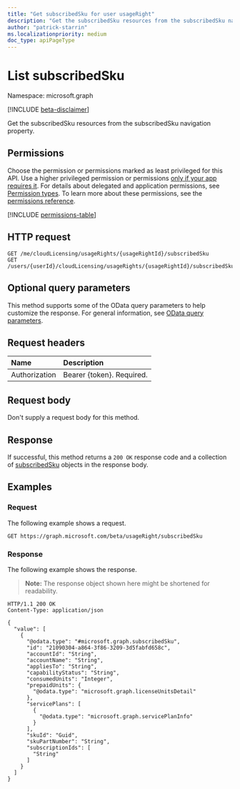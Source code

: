 ```yaml
---
title: "Get subscribedSku for user usageRight"
description: "Get the subscribedSku resources from the subscribedSku navigation property."
author: "patrick-starrin"
ms.localizationpriority: medium
doc_type: apiPageType
---
```


# List subscribedSku

Namespace: microsoft.graph

[!INCLUDE [beta-disclaimer](../../includes/beta-disclaimer.md)]

Get the subscribedSku resources from the subscribedSku navigation property.

## Permissions

Choose the permission or permissions marked as least privileged for this API. Use a higher privileged permission or permissions [only if your app requires it](/graph/permissions-overview#best-practices-for-using-microsoft-graph-permissions). For details about delegated and application permissions, see [Permission types](/graph/permissions-overview#permission-types). To learn more about these permissions, see the [permissions reference](/graph/permissions-reference).

<!-- {
  "blockType": "permissions",
  "name": "cloudlicensing-usageright-list-subscribedsku-permissions"
}
-->
[!INCLUDE [permissions-table](../includes/permissions/cloudlicensing-usageright-list-subscribedsku-permissions.md)]

## HTTP request

<!-- {
  "blockType": "ignored"
}
-->
``` http
GET /me/cloudLicensing/usageRights/{usageRightId}/subscribedSku
GET /users/{userId}/cloudLicensing/usageRights/{usageRightId}/subscribedSku
```

## Optional query parameters

This method supports some of the OData query parameters to help customize the response. For general information, see [OData query parameters](/graph/query-parameters).

## Request headers

|Name|Description|
|:---|:---|
|Authorization|Bearer {token}. Required.|

## Request body

Don't supply a request body for this method.

## Response

If successful, this method returns a `200 OK` response code and a collection of [subscribedSku](../resources/subscribedsku.md) objects in the response body.

## Examples

### Request

The following example shows a request.
<!-- {
  "blockType": "request",
  "name": "list_subscribedsku"
}
-->
``` http
GET https://graph.microsoft.com/beta/usageRight/subscribedSku
```


### Response

The following example shows the response.
>**Note:** The response object shown here might be shortened for readability.
<!-- {
  "blockType": "response",
  "truncated": true,
  "@odata.type": "Collection(microsoft.graph.subscribedSku)"
}
-->
``` http
HTTP/1.1 200 OK
Content-Type: application/json

{
  "value": [
    {
      "@odata.type": "#microsoft.graph.subscribedSku",
      "id": "21090304-a864-3f86-3209-3d5fabfd658c",
      "accountId": "String",
      "accountName": "String",
      "appliesTo": "String",
      "capabilityStatus": "String",
      "consumedUnits": "Integer",
      "prepaidUnits": {
        "@odata.type": "microsoft.graph.licenseUnitsDetail"
      },
      "servicePlans": [
        {
          "@odata.type": "microsoft.graph.servicePlanInfo"
        }
      ],
      "skuId": "Guid",
      "skuPartNumber": "String",
      "subscriptionIds": [
        "String"
      ]
    }
  ]
}
```

